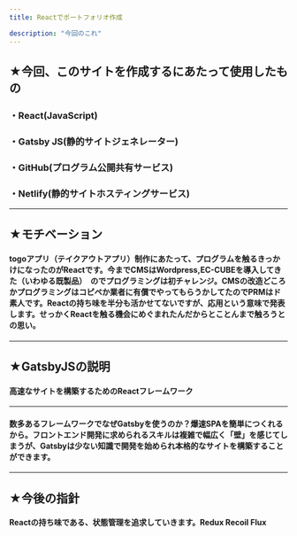 ```yaml
---
title: Reactでポートフォリオ作成

description: "今回のこれ"
---
```



## ★今回、このサイトを作成するにあたって使用したもの

### ・React(JavaScript)

### ・Gatsby JS(静的サイトジェネレーター)

### ・GitHub(プログラム公開共有サービス)

### ・Netlify(静的サイトホスティングサービス)


---
## ★モチベーション
#### togoアプリ（テイクアウトアプリ）制作にあたって、プログラムを触るきっかけになったのがReactです。今までCMSはWordpress,EC-CUBEを導入してきた（いわゆる既製品）　のでプログラミングは初チャレンジ。CMSの改造どころかプログラミングはコピペか業者に有償でやってもらうかしてたのでPRMはド素人です。Reactの持ち味を半分も活かせてないですが、応用という意味で発表します。せっかくReactを触る機会にめぐまれたんだからとことんまで触ろうとの思い。

---
## ★GatsbyJSの説明
#### 高速なサイトを構築するためのReactフレームワーク
---
#### 数多あるフレームワークでなぜGatsbyを使うのか？爆速SPAを簡単につくれるから。フロントエンド開発に求められるスキルは複雑で幅広く「壁」を感じてしまうが、Gatsbyは少ない知識で開発を始められ本格的なサイトを構築することができます。



---
## ★今後の指針
#### Reactの持ち味である、状態管理を追求していきます。Redux Recoil Flux
